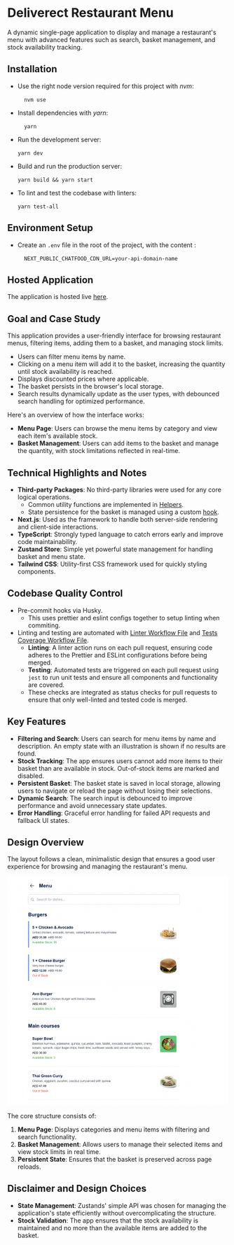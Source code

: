 # Deliverect Restaurant Menu

A dynamic single-page application to display and manage a restaurant's menu with advanced features such as search, basket management, and stock availability tracking.

## Installation

- Use the right node version required for this project with _nvm_:

  ```
    nvm use
  ```

- Install dependencies with _yarn_:

  ```
    yarn
  ```

- Run the development server:

  ```
  yarn dev
  ```

- Build and run the production server:

  ```
  yarn build && yarn start
  ```

- To lint and test the codebase with linters:
  ```
  yarn test-all
  ```

## Environment Setup

- Create an `.env` file in the root of the project, with the content :
  ```
    NEXT_PUBLIC_CHATFOOD_CDN_URL=your-api-domain-name
  ```

## Hosted Application

The application is hosted live [here](https://deliverect-restaurant-menu.vercel.app).

## Goal and Case Study

This application provides a user-friendly interface for browsing restaurant menus, filtering items, adding them to a basket, and managing stock limits.

- Users can filter menu items by name.
- Clicking on a menu item will add it to the basket, increasing the quantity until stock availability is reached.
- Displays discounted prices where applicable.
- The basket persists in the browser's local storage.
- Search results dynamically update as the user types, with debounced search handling for optimized performance.

Here's an overview of how the interface works:

- **Menu Page**: Users can browse the menu items by category and view each item's available stock.
- **Basket Management**: Users can add items to the basket and manage the quantity, with stock limitations reflected in real-time.

## Technical Highlights and Notes

- **Third-party Packages**: No third-party libraries were used for any core logical operations.
  - Common utility functions are implemented in [Helpers](./common/utils/helpers.ts).
  - State persistence for the basket is managed using a custom [hook](./hooks/useBasketPersistence.ts).
- **Next.js**: Used as the framework to handle both server-side rendering and client-side interactions.
- **TypeScript**: Strongly typed language to catch errors early and improve code maintainability.
- **Zustand Store**: Simple yet powerful state management for handling basket and menu state.
- **Tailwind CSS**: Utility-first CSS framework used for quickly styling components.

## Codebase Quality Control

- Pre-commit hooks via Husky.
  - This uses prettier and eslint configs together to setup linting when commiting.
- Linting and testing are automated with [Linter Workflow File](./.github/workflows/linter.yml) and [Tests Coverage Workflow File](./.github/workflows/test.yml).
  - **Linting**: A linter action runs on each pull request, ensuring code adheres to the Prettier and ESLint configurations before being merged.
  - **Testing**: Automated tests are triggered on each pull request using `jest` to run unit tests and ensure all components and functionality are covered.
  - These checks are integrated as status checks for pull requests to ensure that only well-linted and tested code is merged.

## Key Features

- **Filtering and Search**: Users can search for menu items by name and description. An empty state with an illustration is shown if no results are found.
- **Stock Tracking**: The app ensures users cannot add more items to their basket than are available in stock. Out-of-stock items are marked and disabled.
- **Persistent Basket**: The basket state is saved in local storage, allowing users to navigate or reload the page without losing their selections.
- **Dynamic Search**: The search input is debounced to improve performance and avoid unnecessary state updates.
- **Error Handling**: Graceful error handling for failed API requests and fallback UI states.

## Design Overview

The layout follows a clean, minimalistic design that ensures a good user experience for browsing and managing the restaurant's menu.

<img src='./public/github-assets/application-screenshot.png' alt='deliverect-restaurant-menu' />

The core structure consists of:

1. **Menu Page**: Displays categories and menu items with filtering and search functionality.
2. **Basket Management**: Allows users to manage their selected items and view stock limits in real time.
3. **Persistent State**: Ensures that the basket is preserved across page reloads.

## Disclaimer and Design Choices

- **State Management**: Zustands' simple API was chosen for managing the application's state efficiently without overcomplicating the structure.
- **Stock Validation**: The app ensures that the stock availability is maintained and no more than the available items are added to the basket.
